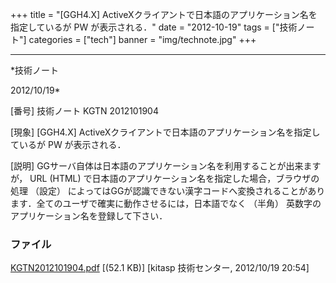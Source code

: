 ﻿+++
title = "[GGH4.X] ActiveXクライアントで日本語のアプリケーション名を指定しているが PW が表示される．"
date = "2012-10-19"
tags = ["技術ノート"]
categories = ["tech"]
banner = "img/technote.jpg"
+++

-----------------------------------------------------------------------------------------------------------------------------

*技術ノート

2012/10/19*


[番号]
技術ノート KGTN 2012101904

[現象]
[GGH4.X]
ActiveXクライアントで日本語のアプリケーション名を指定しているが PW
が表示される．

[説明]
GGサーバ自体は日本語のアプリケーション名を利用することが出来ますが， URL
(HTML) で日本語のアプリケーション名を指定した場合，ブラウザの処理
（設定）
によってはGGが認識できない漢字コードへ変換されることがあります．全てのユーザで確実に動作させるには，日本語でなく
（半角） 英数字のアプリケーション名を登録して下さい．


### ファイル

 
 


[KGTN2012101904.pdf](http://techreport.kitasp.net/attachments/download/1045/KGTN2012101904.pdf)
 [(52.1 KB)] [kitasp 技術センター, 2012/10/19
20:54]


 


 

